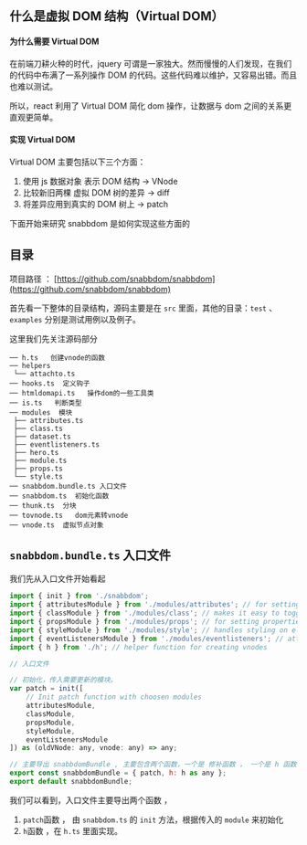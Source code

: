 
## 什么是虚拟 DOM 结构（Virtual DOM）

#### 为什么需要 Virtual DOM

在前端刀耕火种的时代，jquery 可谓是一家独大。然而慢慢的人们发现，在我们的代码中布满了一系列操作 DOM 的代码。这些代码难以维护，又容易出错。而且也难以测试。

所以，react 利用了 Virtual DOM 简化 dom 操作，让数据与 dom 之间的关系更直观更简单。

#### 实现 Virtual DOM

Virtual DOM 主要包括以下三个方面：

1. 使用 js 数据对象 表示 DOM 结构 -> VNode
2. 比较新旧两棵 虚拟 DOM 树的差异 -> diff
3. 将差异应用到真实的 DOM 树上 -> patch

下面开始来研究 snabbdom 是如何实现这些方面的

## 目录

项目路径 ： [https://github.com/snabbdom/snabbdom](https://github.com/snabbdom/snabbdom)

首先看一下整体的目录结构，源码主要是在 `src` 里面，其他的目录：`test` 、`examples` 分别是测试用例以及例子。

这里我们先关注源码部分

```
── h.ts   创建vnode的函数
── helpers
 └── attachto.ts
── hooks.ts  定义钩子
── htmldomapi.ts   操作dom的一些工具类
── is.ts   判断类型
── modules  模块
 ├── attributes.ts
 ├── class.ts
 ├── dataset.ts
 ├── eventlisteners.ts
 ├── hero.ts
 ├── module.ts
 ├── props.ts
 └── style.ts
── snabbdom.bundle.ts 入口文件
── snabbdom.ts  初始化函数
── thunk.ts  分块
── tovnode.ts   dom元素转vnode
── vnode.ts  虚拟节点对象
```

## `snabbdom.bundle.ts` 入口文件

我们先从入口文件开始看起

```javascript
import { init } from './snabbdom';
import { attributesModule } from './modules/attributes'; // for setting attributes on DOM elements
import { classModule } from './modules/class'; // makes it easy to toggle classes
import { propsModule } from './modules/props'; // for setting properties on DOM elements
import { styleModule } from './modules/style'; // handles styling on elements with support for animations
import { eventListenersModule } from './modules/eventlisteners'; // attaches event listeners
import { h } from './h'; // helper function for creating vnodes

// 入口文件

// 初始化，传入需要更新的模块。
var patch = init([
    // Init patch function with choosen modules
    attributesModule,
    classModule,
    propsModule,
    styleModule,
    eventListenersModule
]) as (oldVNode: any, vnode: any) => any;

// 主要导出 snabbdomBundle , 主要包含两个函数，一个是 修补函数 ， 一个是 h 函数
export const snabbdomBundle = { patch, h: h as any };
export default snabbdomBundle;
```

我们可以看到，入口文件主要导出两个函数 ，

1. `patch`函数 ， 由 `snabbdom.ts` 的 `init` 方法，根据传入的 `module` 来初始化
2. `h`函数 ，在 `h.ts` 里面实现。
